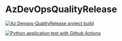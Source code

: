 # AzDevOpsQualityRelease

[![Az Devops-QualityRelease project build](https://github.com/vigneshgd/AzDevOps-QualityRelease/blob/main/.github/workflows/terraform.yml/badge.svg)](https://github.com/vigneshgd/AzDevOps-QualityRelease/blob/main/.github/workflows/terraform.yml)


[![Python application test with Github Actions](https://github.com/vigneshgd/AzDevopsEng-NanoDegree-Module2-FinalProject/actions/workflows/python-app.yml/badge.svg)](https://github.com/vigneshgd/AzDevopsEng-NanoDegree-Module2-FinalProject/actions/workflows/python-app.yml)
